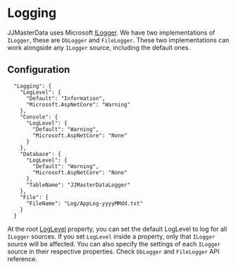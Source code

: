 # Logging

JJMasterData uses Microsoft [ILogger](https://learn.microsoft.com/en-us/aspnet/core/fundamentals/logging/?view=aspnetcore-7.0). 
We have two implementations of `ILogger`, these are `DbLogger` and `FileLogger`. These two implementations can work alongside any `ILogger` source, including the default ones.

## Configuration
```
  "Logging": {
    "LogLevel": {
      "Default": "Information",
      "Microsoft.AspNetCore": "Warning"
    },
    "Console": {
      "LogLevel": {
        "Default": "Warning",
        "Microsoft.AspNetCore": "None"
      }
    },
    "Database": {
      "LogLevel": {
        "Default": "Warning",
        "Microsoft.AspNetCore": "None"
      },
      "TableName": "JJMasterDataLogger"
    },
    "File": {
      "FileName": "Log/AppLog-yyyyMMdd.txt"
    }
  }
```

At the root [LogLevel](https://learn.microsoft.com/en-us/dotnet/api/microsoft.extensions.logging.loglevel?view=dotnet-plat-ext-7.0) property, 
you can set the default LogLevel to log for all `ILogger` sources. If you set `LogLevel` inside a property, only that `ILogger` source will be affected.
You can also specify the settings of each `ILogger` source in their respective properties. Check `DbLogger` and `FileLogger` API reference.
